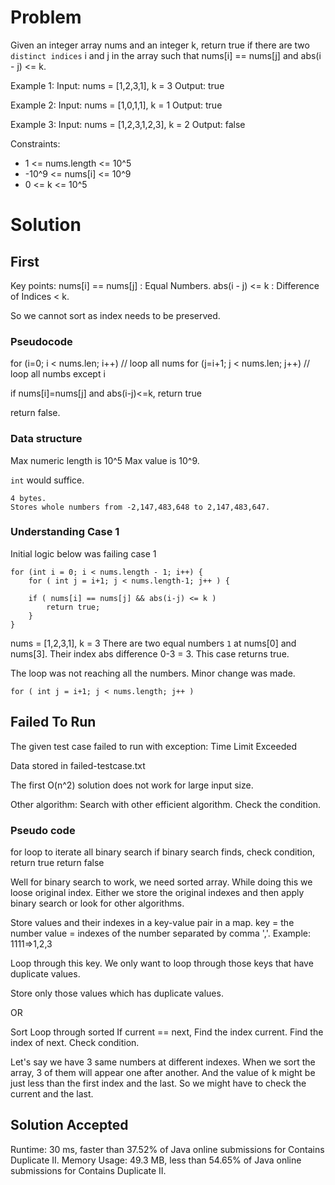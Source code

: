 # Problem
Given an integer array nums and an integer k,
return true if there are two `distinct indices` 
i and j in the array such that nums[i] == nums[j] 
and abs(i - j) <= k.

Example 1:
Input: nums = [1,2,3,1], k = 3
Output: true

Example 2:
Input: nums = [1,0,1,1], k = 1
Output: true

Example 3:
Input: nums = [1,2,3,1,2,3], k = 2
Output: false

Constraints:
- 1 <= nums.length <= 10^5
- -10^9 <= nums[i] <= 10^9
- 0 <= k <= 10^5


# Solution
## First

Key points:
nums[i] == nums[j] : Equal Numbers.
abs(i - j) <= k : Difference of Indices < k.

So we cannot sort as index needs to be preserved.

### Pseudocode

for (i=0; i < nums.len; i++) // loop all nums
for (j=i+1; j < nums.len; j++) // loop all numbs except i  

if nums[i]=nums[j] and abs(i-j)<=k, return true

return false.

### Data structure
Max numeric length is  10^5
Max value is 10^9.

`int` would suffice.

```
4 bytes. 
Stores whole numbers from -2,147,483,648 to 2,147,483,647.
```

### Understanding Case 1
Initial logic below was failing case 1
```
for (int i = 0; i < nums.length - 1; i++) {
    for ( int j = i+1; j < nums.length-1; j++ ) {

    if ( nums[i] == nums[j] && abs(i-j) <= k )
        return true;
    }
}
```
nums = [1,2,3,1], k = 3
There are two equal numbers `1` at nums[0] and nums[3].
Their index abs difference 0-3 = 3.
This case returns true.

The loop was not reaching all the numbers. Minor change
was made.
```
for ( int j = i+1; j < nums.length; j++ )
```


## Failed To Run 
The given test case failed to run with exception:
Time Limit Exceeded

Data stored in failed-testcase.txt

The first O(n^2) solution does not work for 
large input size.

Other algorithm:
Search with other efficient algorithm.
Check the condition.

### Pseudo code
for loop to iterate all
binary search 
if binary search finds, 
    check condition, return true
return false

Well for binary search to work, we need sorted array.
While doing this we loose original index. 
Either we store the original indexes and then apply
binary search or look for other algorithms.


Store values and their indexes in a key-value pair
in a map.
key = the number
value = indexes of the number separated by comma ','.
Example: 1111=>1,2,3

Loop through this key. We only want to loop through 
those keys that have duplicate values.

Store only those values which has duplicate values.


OR

Sort 
Loop through sorted
If current == next, 
    Find the index current.
    Find the index of next.
    Check condition.
    
Let's say we have 3 same numbers at different indexes. When we sort the array, 3 of them will appear one after another. And the value of k might be just less than the first index and the last. So we might have to check the current and the last.

## Solution Accepted
Runtime: 30 ms, faster than 37.52% of Java online submissions for Contains Duplicate II.
Memory Usage: 49.3 MB, less than 54.65% of Java online submissions for Contains Duplicate II.

